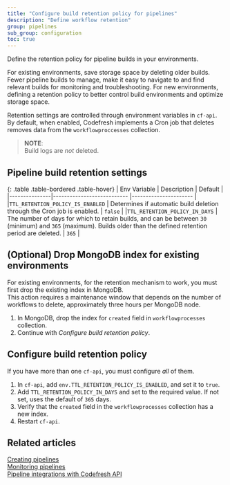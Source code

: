 ```yaml
---
title: "Configure build retention policy for pipelines"
description: "Define workflow retention"
group: pipelines
sub_group: configuration
toc: true
---
```


Define the retention policy for pipeline builds in your environments. 

For existing environments, save storage space by deleting older builds. Fewer pipeline builds to manage, make it easy to navigate to and find relevant builds for monitoring and troubleshooting. 
For new environments, defining a retention policy to better control build environments and optimize storage space. 

Retention settings are controlled through environment variables in `cf-api`. By default, when enabled, Codefresh implements a Cron job that deletes removes data from the `workflowproccesses` collection. 

>**NOTE**:  
  Build logs are _not_ deleted.



## Pipeline build retention settings


{: .table .table-bordered .table-hover}
| Env Variable   | Description             | Default                |
|---------------|--------------------------- |----------------------  |
|`TTL_RETENTION_POLICY_IS_ENABLED` | Determines if automatic build deletion through the Cron job is enabled.         | `false`                 |
|`TTL_RETENTION_POLICY_IN_DAYS`    | The number of days for which to retain builds, and can be between `30` (minimum) and `365` (maximum). Builds older than the defined retention period are deleted.  | `365`              |




## (Optional) Drop MongoDB index for existing environments

For existing environments, for the retention mechanism to work, you must first drop the existing index in MongoDB.  
This action requires a maintenance window that depends on the number of workflows to delete, approximately three hours per MongoDB node. 

1. In MongoDB, drop the index for `created` field in `workflowprocesses` collection.
1. Continue with _Configure build retention policy_.

## Configure build retention policy
If you have more than one `cf-api`, you must configure _all_ of them.

1. In `cf-api`, add `env.TTL_RETENTION_POLICY_IS_ENABLED`, and set it to `true`.
1. Add `TTL_RETENTION_POLICY_IN_DAYS` and set to the required value. If not set, uses the default of `365` days.
1. Verify that the `created` field in the `workflowprocesses` collection has a new index.   
1. Restart `cf-api`.
   
## Related articles
[Creating pipelines]({{site.baseurl}}/docs/pipelines/pipelines/)  
[Monitoring pipelines]({{site.baseurl}}/docs/pipelines/monitoring-pipelines/)  
[Pipeline integrations with Codefresh API]({{site.baseurl}}/docs/integrations/codefresh-api/)  